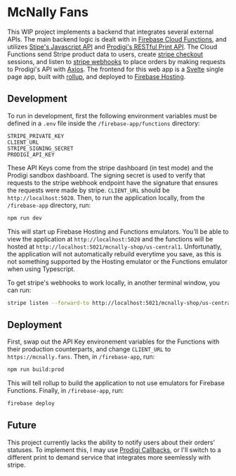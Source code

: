 # McNally Fans

This WIP project implements a backend that integrates several external APIs. The main backend logic is dealt with in [Firebase Cloud Functions](https://firebase.google.com/docs/functions), and utilizes [Stipe's Javascript API](https://stripe.com/docs/js) and [Prodigi's RESTful Print API](https://www.prodigi.com/print-api/docs/reference/#introduction). The Cloud Functions send Stripe product data to users, create [stripe checkout](https://stripe.com/docs/payments/checkout) sessions, and listen to [stripe webhooks](https://stripe.com/docs/webhooks) to place orders by making requests to Prodigi's API with [Axios](https://axios-http.com/docs/intro).  The frontend for this web app is a [Svelte](https://svelte.dev/) single page app, built with [rollup](https://rollupjs.org/guide/en/), and deployed to [Firebase Hosting](https://firebase.google.com/docs/hosting).

## Development

To run in development, first the following environment variables must be defined in a `.env` file inside the `/firebase-app/functions` directory:

```
STRIPE_PRIVATE_KEY
CLIENT_URL
STRIPE_SIGNING_SECRET
PRODIGI_API_KEY
```

These API Keys come from the stripe dashboard (in test mode) and the Prodigi sandbox dashboard. The signing secret is used to verify that requests to the stripe webhook endpoint have the signature that ensures the requests were made by stripe. `CLIENT_URL` should be `http://localhost:5020`. Then, to run the application locally, from the `/firebase-app` directory, run:

```bash
npm run dev
```

This will start up Firebase Hosting and Functions emulators. You'll be able to view the application at `http://localhost:5020` and the functions will be hosted at `http://localhost:5021/mcnally-shop/us-central1`. Unfortunatly, the application will not automatically rebuild everytime you save, as this is not something supported by the Hosting emulator or the Functions emulator when using Typescript.

To get stripe's webhooks to work locally, in another terminal window, you can run: 
```bash
stripe listen --forward-to http://localhost:5021/mcnally-shop/us-central1/stripeHooks
```

## Deployment

First, swap out the API Key environement variables for the Functions with their production counterparts, and change `CLIENT_URL` to `https://mcnally.fans`. Then, in `/firebase-app`, run:
```bash
npm run build:prod
```
This will tell rollup to build the application to not use emulators for Firebase Functions. Finally, in `/firebase-app`, run:
```bash
firebase deploy
```

## Future

This project currently lacks the ability to notify users about their orders' statuses. To implement this, I may use [Prodigi Callbacks](https://www.prodigi.com/print-api/docs/reference/#callbacks-properties), or I'll switch to a different print to demand service that integrates more seemlessly with stripe.

